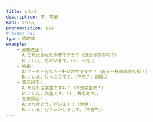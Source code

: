 ```yaml
---
title: いいえ
description: 不，不是
kana: いいえ
pronunciation: iie
# tone: hai
type: 感叹词
example:
    - 直接否定：
      A:これはあなたの本ですか？（这是你的书吗？）
      B:いいえ、ちがいます。（不，不是。）
    - 婉拒：
      A:コーヒーをもう一杯いかがですか？（再来一杯咖啡怎么样？）
      B:いいえ、けっこうです。（不用了，谢谢。）
    - 表示纠正：
      A:あなたは学生ですね？（你是学生吧？）
      B:いいえ、先生です。（不，我是老师。）
    - 礼貌回应：
      A:ありがとうございます！（谢谢！）
      B:いいえ、どういたしまして。（不客气。）
---
```

